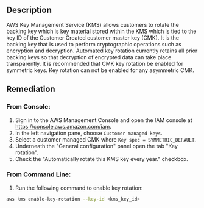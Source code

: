## Description

AWS Key Management Service (KMS) allows customers to rotate the backing key which is key material stored within the KMS which is tied to the key ID of the Customer Created customer master key (CMK). It is the backing key that is used to perform cryptographic operations such as encryption and decryption. Automated key rotation currently retains all prior backing keys so that decryption of encrypted data can take place transparently. It is recommended that CMK key rotation be enabled for symmetric keys. Key rotation can not be enabled for any asymmetric CMK.

## Remediation

### From Console:

1. Sign in to the AWS Management Console and open the IAM console at https://console.aws.amazon.com/iam.
2. In the left navigation pane, choose `Customer managed keys`.
3. Select a customer managed CMK where `Key spec = SYMMETRIC_DEFAULT`.
4. Underneath the "General configuration" panel open the tab "Key rotation".
5. Check the "Automatically rotate this KMS key every year." checkbox.

### From Command Line:

1. Run the following command to enable key rotation:

```bash
aws kms enable-key-rotation --key-id <kms_key_id>
```